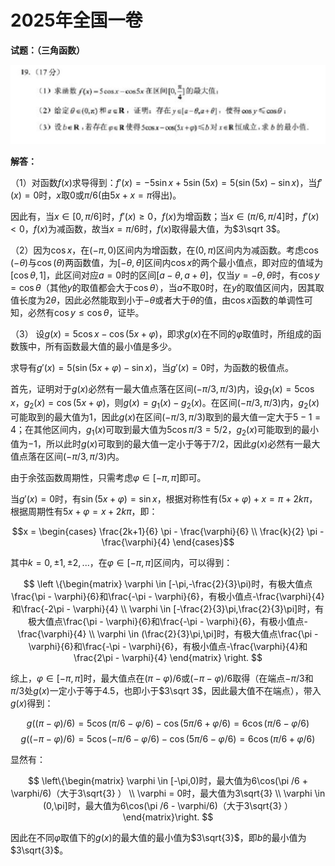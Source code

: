 # 2025年全国一卷


**试题：（三角函数）**

![](assets/2025年全国一卷/2025全国1卷数学最后一题.jpg)

**解答：**

（1）对函数$f(x)$求导得到：$f'(x) = -5\sin x + 5\sin (5x) = 5(\sin (5x) - \sin x)$，当$f'(x) = 0$时，$x$取$0$或$\pi / 6$(由$5x+x=\pi$得出)。

因此有，当$x \in [0,\pi / 6]$时，$f'(x) \ge 0$，$f(x)$为增函数；当$x \in (\pi / 6, \pi /4]$时，$f'(x) < 0$，$f(x)$为减函数，故当$x=\pi /6$时，$f(x)$取得最大值，为$3\sqrt 3$。

（2）因为$\cos x$，在$(-\pi,0)$区间内为增函数，在$(0,\pi)$区间内为减函数。考虑$\cos (-\theta )$与$\cos (\theta)$两函数值，为$[-\theta,\theta]$区间内$\cos x$的两个最小值点，即对应的值域为$[\cos \theta, 1]$，此区间对应$a=0$时的区间$[a - \theta, a + \theta]$，仅当$y=-\theta,\theta$时，有$\cos y = \cos \theta$（其他$y$的取值都会大于$\cos \theta$），当$a$不取$0$时，在$y$的取值区间内，因其取值长度为$2\theta$，因此必然能取到小于$-\theta$或者大于$\theta$的值，由$\cos x$函数的单调性可知，必然有$\cos y \le \cos \theta$，证毕。

（3） 设$g(x) = 5\cos x -\cos (5x + \varphi)$，即求$g(x)$在不同的$\varphi$取值时，所组成的函数簇中，所有函数最大值的最小值是多少。

求导有$g'(x) = 5(\sin (5x + \varphi) - \sin x)$，当$g'(x) = 0$时，为函数的极值点。

首先，证明对于$g(x)$必然有一最大值点落在区间$(-\pi/3, \pi/3)$内，设$g_1(x) = 5\cos x$，$g_2(x) = \cos (5x + \varphi)$，则$g(x) = g_1(x) - g_2(x)$。在区间$(-\pi/3, \pi/3)$内，$g_2(x)$可能取到的最大值为$1$，因此$g(x)$在区间$(-\pi/3, \pi/3)$取到的最大值一定大于$5 - 1 = 4$；在其他区间内，$g_1(x)$可取到最大值为$5\cos \pi/3 = 5/2$，$g_2(x)$可能取到的最小值为$-1$，所以此时$g(x)$可取到的最大值一定小于等于$7/2$，因此$g(x)$必然有一最大值点落在区间$(-\pi/3, \pi/3)$内。

由于余弦函数周期性，只需考虑$\varphi \in [-\pi, \pi]$即可。

当$g'(x) = 0$时，有$\sin (5x + \varphi) = \sin x$，根据对称性有$(5x + \varphi) + x = \pi + 2k\pi$，根据周期性有$5x + \varphi = x + 2k\pi$，即：

$$x = 
\begin{cases}
\frac{2k+1}{6} \pi - \frac{\varphi}{6} 
 \\
\frac{k}{2} \pi - \frac{\varphi}{4} 
\end{cases}$$

其中$k = 0, \pm 1, \pm 2, ...$，在$\varphi \in [-\pi, \pi]$区间内，可以得到：

$$
\left
\{\begin{matrix}
\varphi \in [-\pi,-\frac{2}{3}\pi)时，有极大值点\frac{\pi - \varphi}{6}和\frac{-\pi - \varphi}{6}，有极小值点-\frac{\varphi}{4}和\frac{-2\pi - \varphi}{4}
 \\
\varphi \in [-\frac{2}{3}\pi,\frac{2}{3}\pi]时，有极大值点\frac{\pi - \varphi}{6}和\frac{-\pi - \varphi}{6}，有极小值点-\frac{\varphi}{4}
 \\
\varphi \in (\frac{2}{3}\pi,\pi]时，有极大值点\frac{\pi - \varphi}{6}和\frac{-\pi - \varphi}{6}，有极小值点-\frac{\varphi}{4}和\frac{2\pi - \varphi}{4}
\end{matrix}
\right.
$$

综上，$\varphi \in [-\pi, \pi]$时，最大值点在$(\pi - \varphi)/6$或$(-\pi - \varphi)/6$取得（在端点$-\pi/3$和$\pi/3$处$g(x)$一定小于等于$4.5$，也即小于$3\sqrt 3$，因此最大值不在端点），带入$g(x)$得到：

$$g((\pi - \varphi)/6) = 5\cos(\pi /6 - \varphi/6) - \cos(5\pi/6 + \varphi/6) = 6\cos(\pi /6 - \varphi/6)$$
$$g((-\pi - \varphi)/6) = 5\cos(-\pi /6 - \varphi/6) - \cos(5\pi/6 - \varphi/6) = 6\cos(\pi /6 + \varphi/6)$$

显然有：

$$
\left\{\begin{matrix}
\varphi \in [-\pi,0)时，最大值为6\cos(\pi /6 + \varphi/6)（大于3\sqrt{3} ）
 \\
\varphi = 0时，最大值为3\sqrt{3} 
 \\
\varphi \in (0,\pi]时，最大值为6\cos(\pi /6 - \varphi/6)（大于3\sqrt{3} ）
\end{matrix}\right.
$$

因此在不同$\varphi$取值下的$g(x)$的最大值的最小值为$3\sqrt{3}$，即$b$的最小值为$3\sqrt{3}$。
